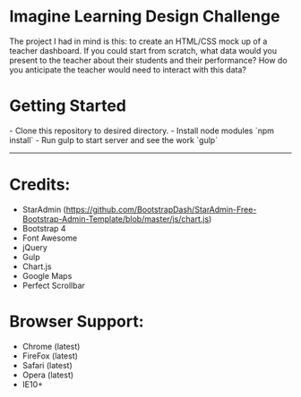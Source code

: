
<h1>Imagine Learning Design Challenge</h1>
<p>The project I had in mind is this: to create an HTML/CSS mock up of a teacher dashboard. If you could start from scratch, what data would you present to the teacher about their students and their performance? How do you anticipate the teacher would need to interact with this data?</p>


<h1>Getting Started</h1>
- Clone this repository to desired directory. 
- Install node modules `npm install`
- Run gulp to start server and see the work `gulp`

<hr style="margin-bottom: 30px">

<h1>Credits:</h1>

- StarAdmin (https://github.com/BootstrapDash/StarAdmin-Free-Bootstrap-Admin-Template/blob/master/js/chart.js)
- Bootstrap 4
- Font Awesome
- jQuery
- Gulp
- Chart.js
- Google Maps
- Perfect Scrollbar

<h1>Browser Support:</h1>


- Chrome (latest)
- FireFox (latest)
- Safari (latest)
- Opera (latest)
- IE10+  
